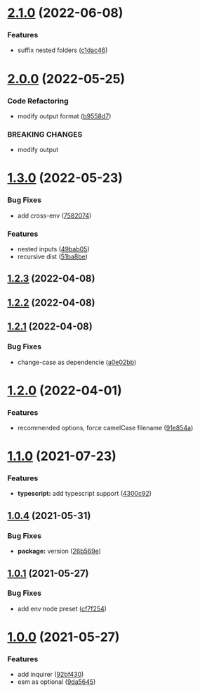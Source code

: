 # [2.1.0](https://github.com/viniciusflv/svj/compare/2.0.0...2.1.0) (2022-06-08)

### Features

- suffix nested folders ([c1dac46](https://github.com/viniciusflv/svj/commit/c1dac46cb5fe2cb2a0cc2cf2cc0c2f7524a02ef5))

# [2.0.0](https://github.com/viniciusflv/svj/compare/1.3.0...2.0.0) (2022-05-25)

### Code Refactoring

- modify output format ([b9558d7](https://github.com/viniciusflv/svj/commit/b9558d772760c87be39d5884d01dc580f4abf989))

### BREAKING CHANGES

- modify output

# [1.3.0](https://github.com/viniciusflv/svj/compare/1.2.3...1.3.0) (2022-05-23)

### Bug Fixes

- add cross-env ([7582074](https://github.com/viniciusflv/svj/commit/7582074632394ba902cad1be5363c02a925f1cf6))

### Features

- nested inputs ([49bab05](https://github.com/viniciusflv/svj/commit/49bab0585c7a48da2ac7b182015cedf6d2fe0308))
- recursive dist ([51ba8be](https://github.com/viniciusflv/svj/commit/51ba8bece3caf571a03cd8a07f6a47e0d3d3b71b))

## [1.2.3](https://github.com/viniciusflv/svj/compare/1.2.2...1.2.3) (2022-04-08)

## [1.2.2](https://github.com/viniciusflv/svj/compare/1.2.1...1.2.2) (2022-04-08)

## [1.2.1](https://github.com/viniciusflv/svj/compare/1.2.0...1.2.1) (2022-04-08)

### Bug Fixes

- change-case as dependencie ([a0e02bb](https://github.com/viniciusflv/svj/commit/a0e02bb0f1390fe6e4ee32dac4183eea37a002ff))

# [1.2.0](https://github.com/viniciusflv/svj/compare/1.1.0...1.2.0) (2022-04-01)

### Features

- recommended options, force camelCase filename ([91e854a](https://github.com/viniciusflv/svj/commit/91e854a64c6366e219c62c082b42fdb0372ab0bb))

# [1.1.0](https://github.com/viniciusflv/svj/compare/1.0.4...1.1.0) (2021-07-23)

### Features

- **typescript:** add typescript support ([4300c92](https://github.com/viniciusflv/svj/commit/4300c92f5d8bdb9137a0a277825e1dad9f6c2437))

## [1.0.4](https://github.com/viniciusflv/svj/compare/1.0.1...1.0.4) (2021-05-31)

### Bug Fixes

- **package:** version ([26b569e](https://github.com/viniciusflv/svj/commit/26b569e84b16970a85138f34381ce561e28b05e6))

## [1.0.1](https://github.com/viniciusflv/svj/compare/1.0.1...1.0.4) (2021-05-27)

### Bug Fixes

- add env node preset ([cf7f254](https://github.com/viniciusflv/svj/commit/cf7f254651d9ecaa2866eb0520e90a1a27c1469a))

# [1.0.0](https://github.com/viniciusflv/svj/compare/1.0.1...1.0.4) (2021-05-27)

### Features

- add inquirer ([92bf430](https://github.com/viniciusflv/svj/commit/92bf430251ff497503945ec6b8250c01dea6aa11))
- esm as optional ([9da5645](https://github.com/viniciusflv/svj/commit/9da5645c3732cfb22d1870577760141537eb0054))
